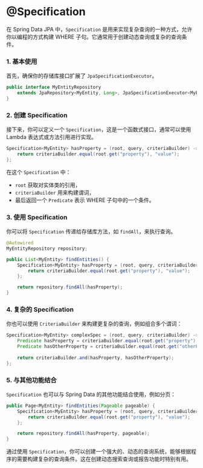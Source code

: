 

# @Specification

在 Spring Data JPA 中，`Specification` 是用来实现复杂查询的一种方式，允许你以编程的方式构建 WHERE 子句。它通常用于创建动态查询或复杂的查询条件。

### 1. **基本使用**

首先，确保你的存储库接口扩展了 `JpaSpecificationExecutor`。

```java
public interface MyEntityRepository 
    extends JpaRepository<MyEntity, Long>, JpaSpecificationExecutor<MyEntity> {
}
```
### 2. **创建 Specification**

接下来，你可以定义一个 `Specification`，这是一个函数式接口，通常可以使用 Lambda 表达式或方法引用进行实现。

```java
Specification<MyEntity> hasProperty = (root, query, criteriaBuilder) -> {
    return criteriaBuilder.equal(root.get("property"), "value");
};
```

在这个 `Specification` 中：

- `root` 获取对实体类的引用，
- `criteriaBuilder` 用来构建谓词，
- 最后返回一个 `Predicate` 表示 WHERE 子句中的一个条件。

### 3. **使用 Specification**

你可以将 `Specification` 传递给存储库方法，如 `findAll`，来执行查询。

```java
@Autowired
MyEntityRepository repository;

public List<MyEntity> findEntities() {
    Specification<MyEntity> hasProperty = (root, query, criteriaBuilder) -> {
        return criteriaBuilder.equal(root.get("property"), "value");
    };

    return repository.findAll(hasProperty);
}
```
### 4. **复杂的 Specification**

你也可以使用 `CriteriaBuilder` 来构建更复杂的查询，例如组合多个谓词：

```java
Specification<MyEntity> complexSpec = (root, query, criteriaBuilder) -> {
    Predicate hasProperty = criteriaBuilder.equal(root.get("property"), "value");
    Predicate hasOtherProperty = criteriaBuilder.equal(root.get("otherProperty"), "value");
    
    return criteriaBuilder.and(hasProperty, hasOtherProperty);
};
```
### 5. **与其他功能结合**

`Specification` 也可以与 Spring Data 的其他功能结合使用，例如分页：

```java
public Page<MyEntity> findEntities(Pageable pageable) {
    Specification<MyEntity> hasProperty = (root, query, criteriaBuilder) -> {
        return criteriaBuilder.equal(root.get("property"), "value");
    };

    return repository.findAll(hasProperty, pageable);
}
```

通过使用 `Specification`，你可以创建一个强大的、动态的查询系统，能够根据程序的需要构建复杂的查询条件。这在创建动态搜索查询或报告功能时特别有用。